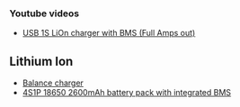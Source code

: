 ### Youtube videos
- [USB 1S LiOn charger with BMS (Full Amps out)](https://www.youtube.com/watch?v=KHMAmxKpT8o)

## Lithium Ion
- [Balance charger](https://www.amazon.com/gp/product/B00466PKE0/ref=ewc_pr_img_1?smid=A3IAN4VN1Q26HU&psc=1)
- [4S1P 18650 2600mAh battery pack with integrated BMS](https://www.racedayquads.com/products/auline-14-8v-4s-18650-2600mah-1c-li-ion-battery-w-built-in-protective-board-for-dji-goggles-xt60?currency=USD&variant=31849520595057&stkn=ed68f1cb6bdd&srsltid=AfmBOor_GXBe6XFShyUt7U8Dg4jDqR6S2zFwLh1hMGq55ppkNRORVsvdgZU)